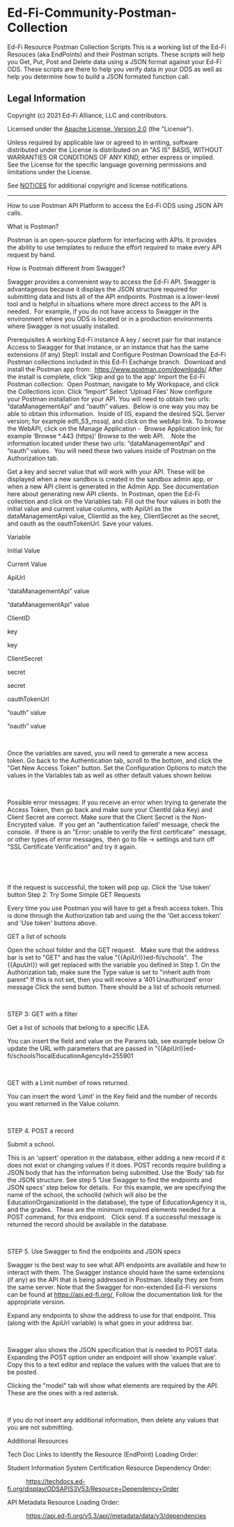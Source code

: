 # Ed-Fi-Community-Postman-Collection

Ed-Fi Resource Postman Collection Scripts 
    This is a working list of the Ed-Fi Resouces (aka EndPoints) and their Postman scripts.  These scripts will help you Get, Put, Post and Delete data using a JSON format against your Ed-Fi ODS.   These scripts are there to help you verify data in your ODS as well as help you determine how to build a JSON formated function call. 

## Legal Information

Copyright (c) 2021 Ed-Fi Alliance, LLC and contributors.

Licensed under the [Apache License, Version 2.0](LICENSE) (the "License").

Unless required by applicable law or agreed to in writing, software distributed
under the License is distributed on an "AS IS" BASIS, WITHOUT WARRANTIES OR
CONDITIONS OF ANY KIND, either express or implied. See the License for the
specific language governing permissions and limitations under the License.

See [NOTICES](NOTICES.md) for additional copyright and license notifications.

------------------------------------------------------------------------------------------- 
How to use Postman API Platform to access the Ed-Fi ODS using JSON API calls.
 
What is Postman? 

Postman is an open-source platform for interfacing with APIs. It provides the ability to use templates to reduce the effort required to make every API request by hand. 

How is Postman different from Swagger?

Swagger provides a convenient way to access the Ed-Fi API. Swagger is advantageous because it displays the JSON structure required for submitting data and lists all of the API endpoints. Postman is a lower-level tool and is helpful in situations where more direct access to the API is needed.  For example, if you do not have access to Swagger in the environment where you ODS is located or in a production environments where Swagger is not usually installed.   

Prerequisites
A working Ed-Fi instance
A key / secret pair for that instance
Access to Swagger for that instance, or an instance that has the same extensions (if any)
Step1: Install and Configure Postman
Download the Ed-Fi Postman collections included in this Ed-Fi Exchange branch. 
Download and install the Postman app from:  https://www.postman.com/downloads/
After the install is complete, click 'Skip and go to the app'
Import the Ed-Fi Postman collection: 
Open Postman, navigate to My Workspace, and click the Collections icon.
Click “Import”
Select ‘Upload Files'
Now configure your Postman installation for your API. You will need to obtain two urls: “dataManagementApi” and “oauth” values.  Below is one way you may be able to obtain this information. 
Inside of IIS, expand the desired SQL Server version; for example edfi_53_mssql, and click on the webApi link.
To browse the WebAPI, click on the Manage Application -  Browse Application link; for example ‘Browse *.443 (https)’ Browse to the web API.   
Note the information located under these two urls: “dataManagementApi” and “oauth” values.  You will need these two values inside of Postman on the Authorization tab.


Get a key and secret value that will work with your API. These will be displayed when a new sandbox is created in the sandbox admin app, or when a new API client is generated in the Admin App. See documentation here about generating new API clients. 
In Postman, open the Ed-Fi collection and click on the Variables tab. Fill out the four values in both the initial value and current value columns, with ApiUrl as the dataManagementApi value, ClientId as the key, ClientSecret as the secret, and oauth as the oauthTokenUrl. Save your values.  




Variable

	

Initial Value

	

Current Value




ApiUrl

	

“dataManagementApi” value

	

“dataManagementApi” value




ClientID

	

key

	

key




ClientSecret

	

secret

	

secret




oauthTokenUrl

	

“oauth” value

	

“oauth” value




        




Once the variables are saved, you will need to generate a new access token. Go back to the Authentication tab, scroll to the bottom, and click the "Get New Access Token" button. Set the Configuration Options to match the values in the Variables tab as well as other default values shown below. 

                




Possible error messages:
If you receive an error when trying to generate the Access Token, then go back and make sure your ClientId (aka Key) and Client Secret are correct. Make sure that the Client Secret is the Non-Encrypted value. 
If you get an "authentication failed' message, check the console. 
If there is an "Error: unable to verify the first certificate"  message, or other types of error messages,  then go to file -> settings and turn off "SSL Certificate Verification" and try it again.



                

                 




If the request is successful, the token will pop up. Click the 'Use token' button
Step 2: Try Some Simple GET Requests

Every time you use Postman you will have to get a fresh access token. This is done through the Authorization tab and using the the 'Get access token' and 'Use token' buttons above.

GET a list of schools 

Open the school folder and the GET request.  
Make sure that the address bar is set to "GET" and has the value "{{ApiUrl}}ed-fi/schools".  The {{ApuUrl}} will get replaced with the variable you defined in Step 1.
On the Authorization tab, make sure the Type value is set to "inherit auth from parent"
If this is not set, then you will receive a ‘401 Unauthorized’ error message
Click the send button.
There should be a list of schools returned.  

           




STEP 3: GET with a filter

Get a list of schools that belong to a specific LEA. 

You can insert the field and value on the Params tab, see example below
Or update the URL with parameters that are passed in
"{{ApiUrl}}ed-fi/schools?localEducationAgencyId=255901

                      




GET with a Limit number of rows returned. 

You can insert the word ‘Limit’ in the Key field and the number of records you want returned in the Value column.

              




STEP 4. POST a record

Submit a school. 

This is an 'upsert' operation in the database, either adding a new record if it does not exist or changing values if it does. POST records require building a JSON body that has the information being submitted. Use the ‘Body’ tab for the JSON structure. See step 5 ‘Use Swagger to find the endpoints and JSON specs’ step below for details. 
For this example, we are specifying the name of the school, the schoolId (which will also be the EducationOrganizationId in the database), the type of EducationAgency it is, and the grades.  These are the minimum required elements needed for a POST command, for this endpoint.  
Click send. If a successful message is returned the record should be available in the database.

          

STEP 5. Use Swagger to find the endpoints and JSON specs

Swagger is the best way to see what API endpoints are available and how to interact with them. The Swagger instance should have the same extensions (if any) as the API that is being addressed in Postman. Ideally they are from the same server. Note that the Swagger for non-extended Ed-Fi versions can be found at https://api.ed-fi.org/  Follow the documentation link for the appropriate version.

Expand any endpoints to show the address to use for that endpoint. This (along with the ApiUrl variable) is what goes in your address bar.

           




Swagger also shows the JSON specification that is needed to POST data.  Expanding the POST option under an endpoint will show 'example value'.  Copy this to a text editor and replace the values with the values that are to be posted.


Clicking the "model" tab will show what elements are required by the API.  These are the ones with a red asterisk.  

       

If you do not insert any additional information, then delete any values that you are not submitting.

Additional Resources

Tech Doc Links to Identify the Resource (EndPoint) Loading Order: 

Student Information System Certification Resource Dependency Order: 

           https://techdocs.ed-fi.org/display/ODSAPIS3V53/Resource+Dependency+Order

API Metadata Resource Loading Order:

           https://api.ed-fi.org/v5.3/api//metadata/data/v3/dependencies

